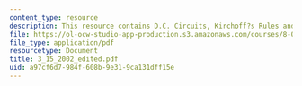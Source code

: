 ```yaml
---
content_type: resource
description: This resource contains D.C. Circuits, Kirchoff?s Rules and R.C. Circuits.
file: https://ol-ocw-studio-app-production.s3.amazonaws.com/courses/8-02x-physics-ii-electricity-magnetism-with-an-experimental-focus-spring-2005/a97cf6d7984f608b9e319ca131dff15e_3_15_2002_edited.pdf
file_type: application/pdf
resourcetype: Document
title: 3_15_2002_edited.pdf
uid: a97cf6d7-984f-608b-9e31-9ca131dff15e
---
```

